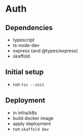 # Auth

## Dependencies
- typescript
- ts-node-dev
- express (and @types/express)
- skaffold

## Initial setup
- run `tsc --init`

## Deployment
- in infra/k8s
- build docker image
- apply deployment
- run `skaffold dev`
